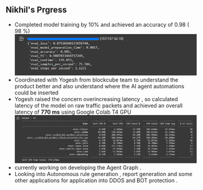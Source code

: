 ## Nikhil's Prgress 

- Completed model training by 10% and achieved an accuracy of 0.98 ( 98 %) ![image](accuracy.png)
- Coordinated with Yogesh from blockcube team to understand the product better and also understand where the AI agent automations could be inserted 
- Yogesh raised the concern overincreasing latency , so calculated latency of the model on raw traffic packets  and achieved an overall latency of **770 ms** using Google Colab T4 GPU
![image](picture_latency.png)
- currently working on developing the Agent Graph . 
- Looking into Autonomous rule generation , report generation and some other applications for application into DDOS and BOT protection . 